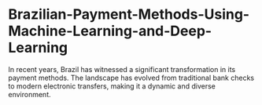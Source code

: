 # Brazilian-Payment-Methods-Using-Machine-Learning-and-Deep-Learning
In recent years, Brazil has witnessed a significant transformation in its payment methods. The landscape has evolved from traditional bank checks to modern electronic transfers, making it a dynamic and diverse environment. 
